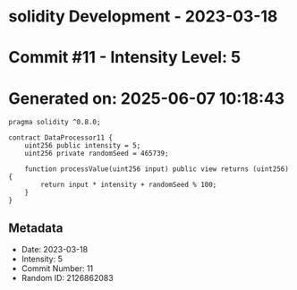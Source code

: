 ﻿# solidity Development - 2023-03-18
# Commit #11 - Intensity Level: 5
# Generated on: 2025-06-07 10:18:43
```solidity
pragma solidity ^0.8.0;

contract DataProcessor11 {
    uint256 public intensity = 5;
    uint256 private randomSeed = 465739;

    function processValue(uint256 input) public view returns (uint256) {
        return input * intensity + randomSeed % 100;
    }
}
```
## Metadata
- Date: 2023-03-18
- Intensity: 5
- Commit Number: 11
- Random ID: 2126862083

